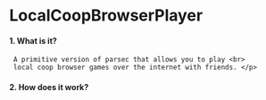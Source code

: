 # LocalCoopBrowserPlayer
  #### 1. What is it?
     A primitive version of parsec that allows you to play <br>
     local coop browser games over the internet with friends. </p>
  #### 2. How does it work?
    
